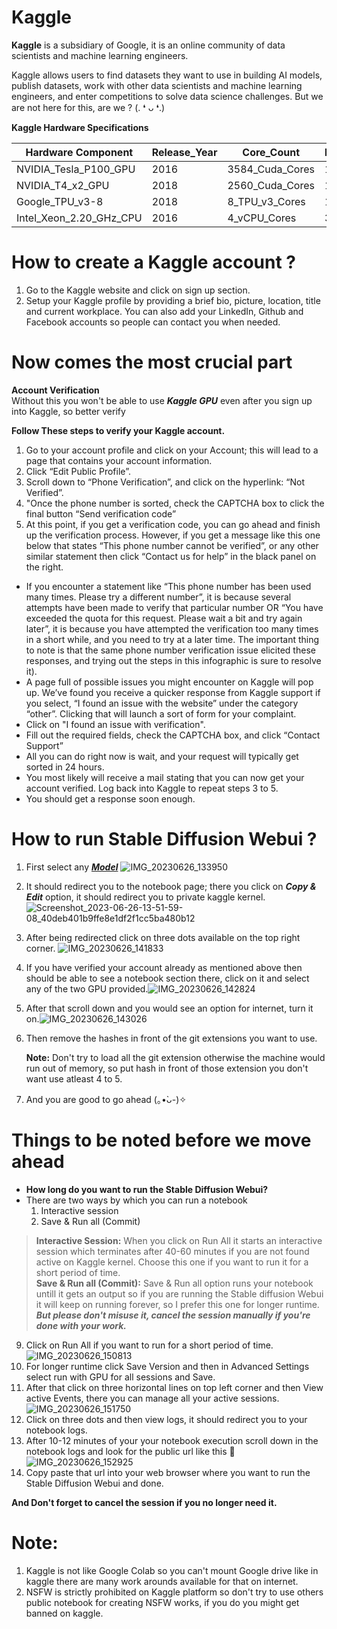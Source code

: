 # **Kaggle** <br>
**Kaggle** is a subsidiary of Google, it is an online community of data scientists and machine learning engineers.

Kaggle allows users to find datasets they want to use in building AI models, publish datasets, work with other data scientists and machine learning engineers, and enter competitions to solve data science challenges.
But we are not here for this, are we ? (⁠.⁠ ⁠❛⁠ ⁠ᴗ⁠ ⁠❛⁠.⁠) <br>

**Kaggle Hardware Specifications**

| Hardware Component | Release_Year | Core_Count | Memory	| Hours/Week 
| --- | --- | --- | --- | --- |
NVIDIA_Tesla_P100_GPU |	2016 | 3584_Cuda_Cores | 16 GB | 32 h 
NVIDIA_T4_x2_GPU | 2018	| 2560_Cuda_Cores |	16 GB	| 32 h 
Google_TPU_v3-8	| 2018 |	8_TPU_v3_Cores	| 128 GB	| 20 h
Intel_Xeon_2.20_GHz_CPU	| 2016 | 4_vCPU_Cores |	32 GB	| Unlimited




# How to create a Kaggle account ? <br>
1. Go to the Kaggle website and click on sign up section. <br>
2. Setup your Kaggle profile by providing a brief bio, picture, location, title and current workplace. You can also add your LinkedIn, Github and Facebook accounts so people can contact you when needed. <br>

# Now comes the most crucial part <br>
**Account Verification** <br>
Without this you won't be able to use ***Kaggle GPU*** even after you sign up into Kaggle, so better verify <br>

**Follow These steps to verify your Kaggle account.** <br>
1. Go to your account profile and click on your Account; this will lead to a page that contains your account information.
2. Click “Edit Public Profile”.
3. Scroll down to “Phone Verification”, and click on the hyperlink: “Not Verified”.
4. "Once the phone number is sorted, check the CAPTCHA box to click the final button “Send verification code”
5. At this point, if you get a verification code, you can go ahead and finish up the verification process. However, if you get a message like this one below that states “This phone number cannot be verified”, or any other similar statement then click “Contact us for help” in the black panel on the right.
* If you encounter a statement like “This phone number has been used many times. Please try a different number”, it is because several attempts have been made to verify that particular number OR “You have exceeded the quota for this request. Please wait a bit and try again later”, it is because you have attempted the verification too many times in a short while, and you need to try at a later time. The important thing to note is that the same phone number verification issue elicited these responses, and trying out the steps in this infographic is sure to resolve it).
* A page full of possible issues you might encounter on Kaggle will pop up. We’ve found you receive a quicker response from Kaggle support if you select, “I found an issue with the website” under the category “other”. Clicking that will launch a sort of form for your complaint.
* Click on "I found an issue with verification".
* Fill out the required fields, check the CAPTCHA box, and click “Contact Support”
* All you can do right now is wait, and your request will typically get sorted in 24 hours.
* You most likely will receive a mail stating that you can now get your account verified. Log back into Kaggle to repeat steps 3 to 5.
* You should get a response soon enough. <br>

# How to run Stable Diffusion Webui ?<br>
1. First select any ***[Model](https://github.com/Cabel7/Stable-Diffusion-Webui-Kaggle)***
![IMG_20230626_133950](https://github.com/Cabel7/Image/assets/134921117/6cb14925-40c7-4a5f-938c-32cf7a924431)
2. It should redirect you to the notebook page; there you click on ***Copy & Edit*** option, it should redirect you to private kaggle kernel. ![Screenshot_2023-06-26-13-51-59-08_40deb401b9ffe8e1df2f1cc5ba480b12](https://github.com/Cabel7/Image/assets/134921117/443184be-f36e-419d-8524-a7dca4a3bffd)
3. After being redirected click on three dots available on the top right corner.
![IMG_20230626_141833](https://github.com/Cabel7/Image/assets/134921117/917d586e-5691-4882-94de-30446cc66fa1)
5. If you have verified your account already as mentioned above then should be able to see a notebook section there, click on it and select any of the two GPU provided.![IMG_20230626_142824](https://github.com/Cabel7/Image/assets/134921117/456f6c0d-a069-4a4d-93ba-1828f8584d79)
6. After that scroll down and you would see an option for internet, turn it on.![IMG_20230626_143026](https://github.com/Cabel7/Image/assets/134921117/ddb0d886-0d63-4a79-bc96-2750bfa1c15f)
7. Then remove the hashes in front of the git extensions you want to use.<br>

   **Note:** Don't try to load all the git extension otherwise the machine would run out of memory, so put hash in front of those extension you don't want use atleast 4 to 5. <br>

8. And you are good to go ahead (⁠｡⁠•̀⁠ᴗ⁠-⁠)⁠✧

# Things to be noted before we move ahead <br>
* **How long do you want to run the Stable Diffusion Webui?**
* There are two ways by which you can run a notebook
  1. Interactive session
  2. Save & Run all (Commit)
> **Interactive Session:** When you click on Run All it starts an interactive session which terminates after 40-60 minutes if you are not found active on Kaggle kernel. Choose this one if you want to run it for a short period of time. <br>
> **Save & Run all (Commit):** Save & Run all option runs your notebook untill it gets an output so if you are running the Stable diffusion Webui it will keep on running forever, so I prefer this one for longer runtime. <br>
***But please don't misuse it, cancel the session manually if you're done with your work.***

9. Click on Run All if you want to run for a short period of time.
![IMG_20230626_150813](https://github.com/Cabel7/Image/assets/134921117/1d18419e-9099-4776-b67c-b35d5637b82c)
10. For longer runtime click Save Version and then in Advanced Settings select run with GPU for all sessions and Save.
11. After that click on three horizontal lines on top left corner and then View active Events, there you can manage all your active sessions.
    ![IMG_20230626_151750](https://github.com/Cabel7/Image/assets/134921117/8fe08abb-ee20-4304-8728-568d1e3a3ec2)
12. Click on three dots and then view logs, it should redirect you to your notebook logs.
13. After 10-12 minutes of your your notebook execution scroll down in the notebook logs and look for the public url like this 🔻
    ![IMG_20230626_152925](https://github.com/Cabel7/Image/assets/134921117/3660a141-cc25-487b-8ea3-6dc769a392e9)
14. Copy paste that url into your web browser where you want to run the Stable Diffusion Webui and done.

**And Don't forget to cancel the session if you no longer need it.**

# Note:<br>
1. Kaggle is not like Google Colab so you can't mount Google drive like in kaggle there are many work arounds available for that on internet.
2. NSFW is strictly prohibited on Kaggle platform so don't try to use others public notebook for creating NSFW works, if you do you might get banned on kaggle.
    
